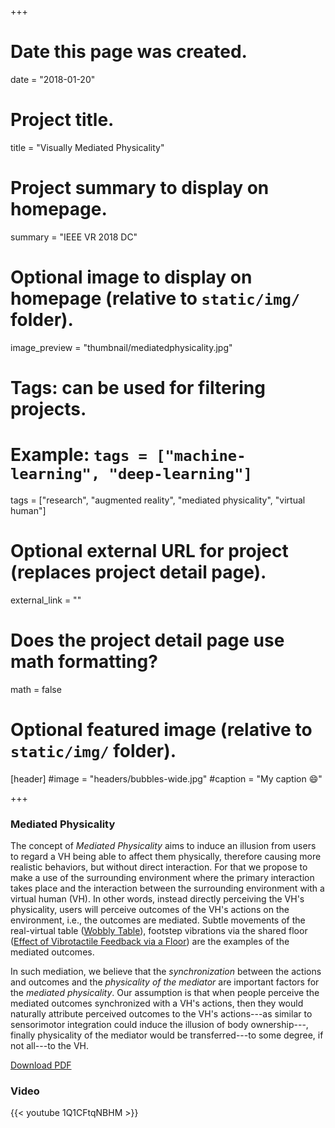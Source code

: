 +++
# Date this page was created.
date = "2018-01-20"

# Project title.
title = "Visually Mediated Physicality"

# Project summary to display on homepage.
summary = "IEEE VR 2018 DC"

# Optional image to display on homepage (relative to `static/img/` folder).
image_preview = "thumbnail/mediatedphysicality.jpg"

# Tags: can be used for filtering projects.
# Example: `tags = ["machine-learning", "deep-learning"]`
tags = ["research", "augmented reality", "mediated physicality", "virtual human"]

# Optional external URL for project (replaces project detail page).
external_link = ""

# Does the project detail page use math formatting?
math = false

# Optional featured image (relative to `static/img/` folder).
[header]
#image = "headers/bubbles-wide.jpg"
#caption = "My caption :smile:"

+++
### Mediated Physicality
The concept of *Mediated Physicality* aims to induce an illusion from users to regard a VH being able to affect them physically, therefore causing more realistic behaviors, but without direct interaction.
For that we propose to make a use of the surrounding environment where the primary interaction takes place and the interaction between the surrounding environment with a virtual human (VH).
In other words, instead directly perceiving the VH's physicality, users will perceive outcomes of the VH's actions on the environment, i.e., the outcomes are mediated. Subtle movements of the real-virtual table ([Wobbly Table](/project/2015_wobblytable/)), footstep vibrations via the shared floor ([Effect of Vibrotactile Feedback via a Floor](/project/2016_footstepstudy/)) are the examples of the mediated outcomes.

In such mediation, we believe that the *synchronization* between the actions and outcomes and the *physicality of the mediator* are important factors for the *mediated physicality*.
Our assumption is that when people perceive the mediated outcomes synchronized with a VH's actions, then they would naturally attribute perceived outcomes to the VH's actions---as similar to sensorimotor integration could induce the illusion of body ownership---, finally physicality of the mediator would be transferred---to some degree, if not all---to the VH.

[Download PDF](/files/pdf/2018_ieeevr_dc_draft.pdf)

### Video
{{< youtube 1Q1CFtqNBHM >}}
